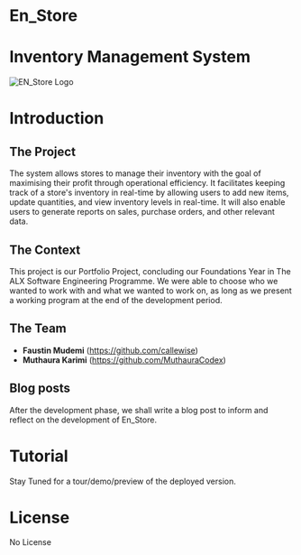 # En_Store 
# Inventory Management System
![EN_Store Logo](https://github.com/MuthauraCodex/En_Store-Copy/assets/111274197/cd00df5e-3cd5-42b2-8583-5aa31ee4f28d)


# Introduction
## The Project
The system allows stores to manage their inventory with the goal of maximising their profit through operational efficiency. It facilitates keeping track of a store's inventory in real-time by allowing users to add new items, update quantities, and view inventory levels in real-time. It will also enable users to generate reports on sales, purchase orders, and other relevant data.
 
## The Context
This project is our Portfolio Project, concluding our Foundations Year in The ALX Software Engineering Programme. We were able to choose who we wanted to work with and what we wanted to work on, as long as we present a working program at the end of the development period.

## The Team
* **Faustin Mudemi** (https://github.com/callewise)
* **Muthaura Karimi** (https://github.com/MuthauraCodex)

## Blog posts
After the development phase, we shall write a blog post to inform and reflect on the development of En_Store.

# Tutorial
Stay Tuned for a tour/demo/preview of the deployed version. 

# License
No License
